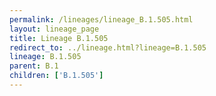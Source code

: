 ```yaml
---
permalink: /lineages/lineage_B.1.505.html
layout: lineage_page
title: Lineage B.1.505
redirect_to: ../lineage.html?lineage=B.1.505
lineage: B.1.505
parent: B.1
children: ['B.1.505']
---
```

